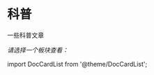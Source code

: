 # 科普
一些科普文章 


*请选择一个板块查看：*

import DocCardList from '@theme/DocCardList';

<DocCardList  className="docs-card" />


